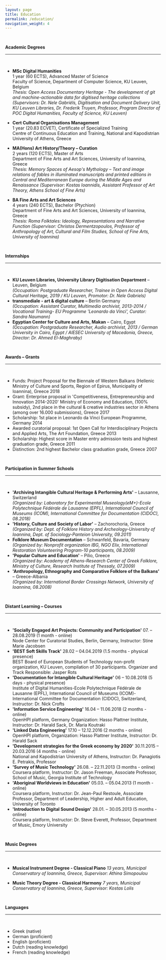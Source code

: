 ```yaml
---
layout: page
title: Education
permalink: /education/
navigation_weight: 4
---
```


<br/>

**Academic Degrees**  

---  

<br/>

- **MSc Digital Humanities**  
1 year (60 ECTS), Advanced Master of Science  
Faculty of Science, Department of Computer Science, KU Leuven, Belgium  
*Thesis: Open Access Documentary Heritage - The development of git and machine-actionable data for digitised heritage collections (Supervisors: Dr. Nele Gabriëls, Digitisation and Document Delivery Unit, KU Leuven Libraries, Dr. Frederik Truyen, Professor, Program Director of POC Digital Humanities, Faculty of Science, KU Leuven)*

- **Cert Cultural Organisations Management**  
1 year (20.83 ECVET), Certificate of Specialized Training  
Centre of Continuous Education and Training, National and Kapodistrian University of Athens, Greece

- **MA(Hons) Art History/Theory – Curation**  
2 years (120 ECTS), Master of Arts  
Department of Fine Arts and Art Sciences, University of Ioannina, Greece  
*Thesis: Memory Spaces of Aesop's Mythology – Text and image relations of fables in illuminated manuscripts
and printed editions in Central and Mediterranean Europe during the Middle Ages and Renaissance
(Supervisor: Kostas Ioannidis, Assistant Professor of Art Theory, Athens School of Fine Arts)*

- **BA Fine Arts and Art Sciences**  
4 years (240 ECTS), Bachelor (Ptychion)  
Department of Fine Arts and Art Sciences, University of Ioannina, Greece  
*Thesis: Roma Folktales: Ideology, Representations and Narrative Function (Supervisor: Christos Dermentzopoulos, Professor of Anthropology of Art, Cultural and Film Studies, School of Fine Arts, University of Ioannina)*

<br/>


**Internships**  

---
<br>

- **KU Leuven Libraries, University Library Digitisation Department** – Leuven, Belgium  
*(Occupation: Postgraduate Researcher, Trainee in Open Access Digital Cultural Heritage, 2019 / KU Leuven, Promotor: Dr. Nele Gabriels)*
- **transmediale - art & digital culture** – Berlin Germany  
*(Occupation: Assistant Curator, Multimedia archivist, 2013-2014 / Vocational Training- EU Programme 'Leonardo da Vinci', Curator: Sandra Naumann)*
- **Egyptian Center for Culture and Arts, Makan** – Cairo, Egypt  
*(Occupation: Postgraduate Researcher, Audio archivist, 2013 / German University in Cairo, Egypt / AIESEC University of Macedonia, Greece, Director: Dr. Ahmed El-Maghraby)*

<br/>


**Awards – Grants**  

---  
<br/>

- Funds: Project Proposal for the Biennale of Western Balkans (Hellenic Ministry of Culture and Sports, Region of Epirus, Municipality of Ioannina), Greece 2018
- Grant: Enterprise proposal in 'Competitiveness, Entrepreneurship and Innovation 2014-2020' Ministry of Economy and 	Education, (100% subsidy), 2nd place in the cultural & creative industries sector in Athens (among over 16.000 	submissions), Greece 2017
- Scholarship: 1st place in Leonardo da Vinci European Programme, Germany 2014
- Awarded curatorial proposal: 1st Open Call for Interdisciplinary Projects and Applied Arts, The Art Foundation, Greece 2013
- Scholarship: Highest score in Master entry admission tests and highest graduation grade, Greece 2011
- Distinction: 2nd highest Bachelor class graduation grade, Greece 2007

<br/>

**Participation in Summer Schools**  

---  
<br/>

- **'Archiving Intangible Cultural Heritage & Performing Arts'** – Lausanne, Switzerland  
*(Organized by: Laboratory for Experimental Museology(eM+)-Ecole Polytechnique Fédérale de Lausanne (EPFL), International Council of Museums (ICOM), International Committee for Documentation (CIDOC), 08.2018)*
- **'History, Culture and Society of Labor'** – Zachorochoria, Greece  
*(Organized by: Dept. of Folklore History and Archeology-University of Ioannina, Dept. of Sociology-Panteion University, 09.2011)*
- **Folklore Museum Documentation** – Schwanfeld, Bavaria, Germany  
*(Organized by: Νonprofit organization IBG, NGO Elix, International Restoration Volunteering Program-10 participants, 08.2009)*
- **'Popular Culture and Education'** – Pilio, Greece  
*(Organized by: Academy of Athens-Research Center of Greek Folklore, Ministry of Culture, Research Institute of Thessaly, 07.2009)*
- **'Anthropology, Ethnography and Comparative Folklore of the Balkans'** – Greece-Albania  
*(Organized by: International Border Crossings Network, University of Ioannina, 08.2008)*

<br/>


**Distant Learning – Courses**  

---  
<br/>

- **'Socially Engaged Art Projects: Community and Participation'** 07. – 28.08.2019 (1 month - online)  
Node Center for Curatorial Studies, Berlin, Germany, Instructor: Stine Marie Jacobsen
- **'BEST Soft Skills Track'** 28.02 – 04.04.2019 (1.5 months - physical presence)  
BEST Board of European Students of Technology non-profit organization, KU Leuven, compilation of 30 participants.
Organizer and Track Responsible: Jasper Rots
- **'Documentation for Intangible Cultural Heritage'** 06 – 10.08.2018 (5 days - physical presence)  
Institute of Digital Humanities-Ecole Polytechnique Fédérale de Lausanne (EPFL), International Council of Museums (ICOM)-International Committee for Documentation (CIDOC), Switzerland, Instructor: Dr. Nick Crofts
- **'Information Service Engineering'** 16.04 – 11.06.2018 (2 months - online)  
OpenHPI platform, Germany Organization: Hasso Plattner Institute, Instructor: Dr. Harald Sack, Dr. Maria Koutraki
- **'Linked Data Engineering'** 17.10 – 12.12.2016 (2 months - online)  
OpenHPI platform, Organization: Hasso Plattner Institute, Instructor: Dr. Harald Sack
- **'Development strategies for the Greek economy by 2020'**  30.11.2015 – 20.03.2016 (4 months - online)  
National and Kapodistrian University of Athens, Instructor: Dr. Panagiotis E. Petrakis, Professor
- **'Survey of Music Technology'** 26.08. – 22.11.2013 (3 months - online)  
Coursera platform, Instructor: Dr. Jason Freeman, Associate Professor, School of Music, Georgia Institute of Technology
- **'Aboriginal Worldviews in Education'** 05.03. – 05.04.2013 (1 month - online)  
Coursera platform, Instructor: Dr. Jean-Paul Restoule, Associate Professor, Department of Leadership, Higher and Adult Education, University of Toronto
- **'Introduction to Digital Sound Design'** 28.01. – 30.05.2013 (5 months - online)  
Coursera platform, Instructor: Dr. Steve Everett, Professor, Department of Music, Emory University

<br/>


**Music Degrees**  

---  
<br/>

- **Musical Instrument Degree - Classical Piano**
*13 years, Municipal Conservatory of Ioannina, Greece, Supervisor: Athina Simopoulou*

- **Music Theory Degree - Classical Harmony**
*7 years, Municipal Conservatory of Ioannina, Greece, Supervisor: Kostas Lolis*


<br/>

**Languages** 

---  
<br/>

- Greek (native)
- German (proficient)
- English (proficient)
- Dutch (reading knowledge)
- French (reading knowledge)

<br/>
